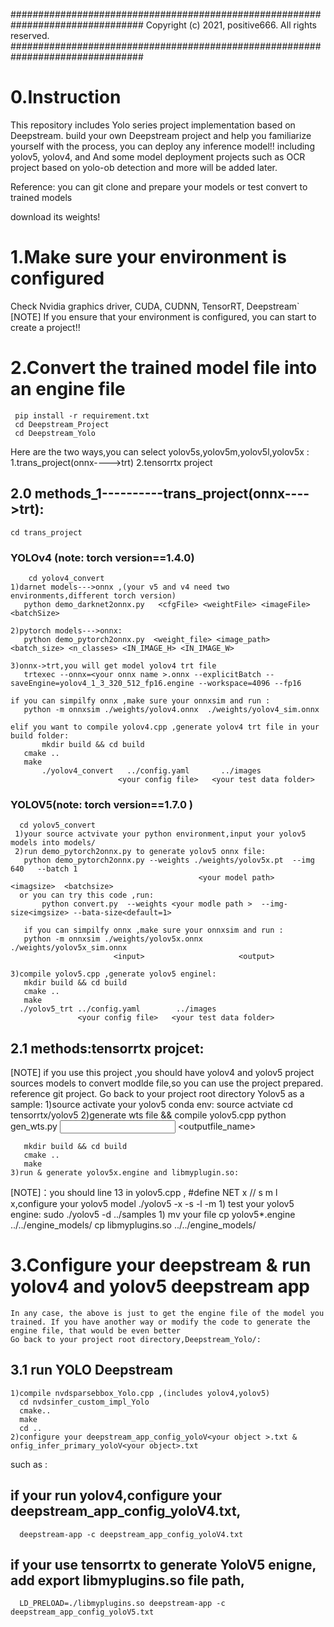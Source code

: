 ################################################################################
Copyright (c) 2021, positive666.  All rights reserved.
################################################################################
# 0.Instruction
This repository includes Yolo series project implementation based on Deepstream.
build your own Deepstream project and help you familiarize yourself with the process, you can deploy any inference model!!
including yolov5, yolov4, and And some model deployment projects such as OCR project based on yolo-ob detection and more  will be added later.

Reference:
you can git clone and prepare your models or test convert to trained models

[yolov5]: (https://github.com/ultralytics/yolov5)

[yolov4]: https://github.com/Tianxiaomo/pytorch-YOLOv4.git
download its weights!
# 1.Make sure your environment is configured
Check Nvidia graphics driver, CUDA, CUDNN, TensorRT, Deepstream`
[NOTE] If you ensure that your environment is configured, you can start to create a project!!
# 2.Convert the trained model file into an engine file
     pip install -r requirement.txt
     cd Deepstream_Project
     cd Deepstream_Yolo
   Here are the two ways,you can select yolov5s,yolov5m,yolov5l,yolov5x :
        1.trans_project(onnx---->trt)
        2.tensorrtx project
	
   ## 2.0 methods_1----------trans_project(onnx---->trt):
	cd trans_project
   ### YOLOv4 (note: torch version==1.4.0)
        cd yolov4_convert
    1)darnet models--->onnx ,(your v5 and v4 need two environments,different torch version)
       python demo_darknet2onnx.py   <cfgFile> <weightFile> <imageFile> <batchSize>

    2)pytorch models--->onnx:
       python demo_pytorch2onnx.py  <weight_file> <image_path> <batch_size> <n_classes> <IN_IMAGE_H> <IN_IMAGE_W>
   
    3)onnx->trt,you will get model yolov4 trt file
       trtexec --onnx=<your onnx name >.onnx --explicitBatch --saveEngine=yolov4_1_3_320_512_fp16.engine --workspace=4096 --fp16

    if you can simpilfy onnx ,make sure your onnxsim and run :	   
       python -m onnxsim ./weights/yolov4.onnx  ./weights/yolov4_sim.onnx
 
    elif you want to compile yolov4.cpp ,generate yolov4 trt file in your build folder:
           mkdir build && cd build
	   cmake ..
	   make 
           ./yolov4_convert   ../config.yaml       ../images
                            <your config file>   <your test data folder>

   ### YOLOV5(note: torch version==1.7.0 )
	  cd yolov5_convert	   
     1)your source actvivate your python environment,input your yolov5 models into models/
     2)run demo_pytorch2onnx.py to generate yolov5 onnx file:             
	   python demo_pytorch2onnx.py --weights ./weights/yolov5x.pt  --img 640   --batch 1       
	                                          <your model path>   <imagsize>  <batchsize>
      or you can try this code ,run:
           python convert.py  --weights <your modle path >  --img-size<imgsize> --bata-size<default=1>
 	   
       if you can simpilfy onnx ,make sure your onnxsim and run :   
	   python -m onnxsim ./weights/yolov5x.onnx  ./weights/yolov5x_sim.onnx
	                       <input>                     <output>

	3)compile yolov5.cpp ,generate yolov5 enginel:
	   mkdir build && cd build
	   cmake ..
	   make 
	  ./yolov5_trt ../config.yaml        ../images
	               <your config file>   <your test data folder>	   	   
   ## 2.1 methods:tensorrtx projcet:
   
  [reference]:https://github.com/wang-xinyu/tensorrtx
  
  [NOTE] if you use this project ,you should have yolov4 and yolov5 project sources models to convert modlde file,so you can use the project  prepared.
 reference git project. Go back to your project root directory
  Yolov5 as a sample:
    1)source activate your yolov5 conda env:
       source actviate <yolov5 conda env name>
       cd tensorrtx/yolov5
    2)generate wts file && compile yolov5.cpp
       python gen_wts.py  <input weights file >  <outputfile_name>
                               
       mkdir build && cd build
       cmake ..
       make 
    3)run & generate yolov5x.engine and libmyplugin.so:
  [NOTE]：you should line 13 in yolov5.cpp , #define NET x  // s m l x,configure your yolov5 model 
         ./yolov5 -x 
                  -s
                  -l
                  -m
    1) test your yolov5 engine:
        sudo ./yolov5 -d  ../samples
    1) mv your file 
        cp yolov5*.engine ../../engine_models/
        cp libmyplugins.so ../../engine_models/
 
# 3.Configure your deepstream & run yolov4 and yolov5 deepstream app
    In any case, the above is just to get the engine file of the model you trained. If you have another way or modify the code to generate the engine file, that would be even better
    Go back to your project root directory,Deepstream_Yolo/:
## 3.1  run YOLO Deepstream
    1)compile nvdsparsebbox_Yolo.cpp ,(includes yolov4,yolov5) 
      cd nvdsinfer_custom_impl_Yolo
      cmake..
      make  
      cd ..
    2)configure your deepstream_app_config_yoloV<your object >.txt & onfig_infer_primary_yoloV<your object>.txt    
  such as :
  ## if your run yolov4,configure your deepstream_app_config_yoloV4.txt,  
      deepstream-app -c deepstream_app_config_yoloV4.txt 
     
  ## if your use tensorrtx to generate YoloV5 enigne, add export libmyplugins.so file path,
      LD_PRELOAD=./libmyplugins.so deepstream-app -c deepstream_app_config_yoloV5.txt

